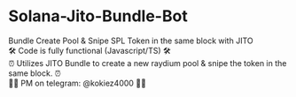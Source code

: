# Solana-Jito-Bundle-Bot
Bundle Create Pool &amp; Snipe SPL Token in the same block with JITO <br>
🛠️ Code is fully functional (Javascript/TS) 🛠️ <br>
⏰ Utilizes JITO Bundle to create a new raydium pool & snipe the token in the same block. ⏰ <br>
🧑‍💻 PM on telegram: @kokiez4000 🧑‍💻
